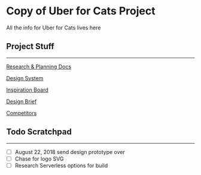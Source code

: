 # Copy of Uber for Cats Project

All the info for Uber for Cats lives here

## Project Stuff

---

[Research & Planning Docs](Copy%20of%20Uber%20for%20Cats%20Project%204a2c2a7b8f4944d79c66f63d7d018822/Research%20&%20Planning%20Docs%20491bf764e3954526b5ec883995fdae66.md)

[Design System](Copy%20of%20Uber%20for%20Cats%20Project%204a2c2a7b8f4944d79c66f63d7d018822/Design%20System%20f477f552c97841fbb364a1f2ac419882.md)

[Inspiration Board](Copy%20of%20Uber%20for%20Cats%20Project%204a2c2a7b8f4944d79c66f63d7d018822/Inspiration%20Board%20be7f487505104a0a92a317a5c1d4070c.md)

[Design Brief](Copy%20of%20Uber%20for%20Cats%20Project%204a2c2a7b8f4944d79c66f63d7d018822/Design%20Brief%206e79c941cd464c26b17fdbc969a73bd7.md)

[Competitors](Copy%20of%20Uber%20for%20Cats%20Project%204a2c2a7b8f4944d79c66f63d7d018822/Competitors%20408b2ba90d0b437498fe5efc78ba6201.md)

## Todo Scratchpad

---

- [ ] August 22, 2018 send design prototype over
- [ ] Chase for logo SVG
- [ ] Research Serverless options for build
